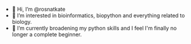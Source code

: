 - 👋 Hi, I’m @rosnatkate
- 👀 I’m interested in bioinformatics, biopython and everything related to biology.
- 🌱 I’m currently broadening my python skills and I feel I'm finally no longer a complete beginner.

<!---
rosnatkate/rosnatkate is a ✨ special ✨ repository because its `README.md` (this file) appears on your GitHub profile.
You can click the Preview link to take a look at your changes.
--->

